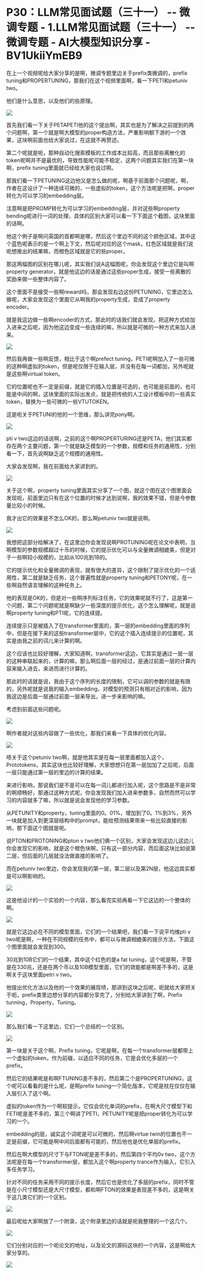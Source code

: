 # P30：LLM常见面试题（三十一） -- 微调专题 - 1.LLM常见面试题（三十一） -- 微调专题 - AI大模型知识分享 - BV1UkiiYmEB9

在上一个视频呢给大家分享的是啊，微调专题里边关于prefix类微调的，prefix tuning和PROPERTUNING，那我们在这个视频里面啊，看一下PETI和petuniv two。

他们是什么意思，以及他们的些原理。

![](img/3823c456a52623404e25d8ddabd62236_1.png)

首先我们看一下关于PETAPETI他的这个提出啊，其实也是为了解决之前提到的两个问题啊，第一个就是啊大模型的proper构造方法，严重影响额下游的一个效果，这块啊前面也给大家说过，在这就不再赘述。

第二个呢就是呃，那种自动化搜索模板的工作成本比较高，而且那些离散化的token呢啊并不是最优的，导致性能呢可能不稳定，这两个问题其实我们在第一块啊，prefix tuning里面就已经给大家也说过啊。

那我们看一下PETUNING这边他又是怎么做的呢，啊基于前面那个问题呢，啊，作者在这设计了一种连续可微的，一些虚拟的token，这个方法呢是把啊，proper转化为可以学习的embedding层。

注意啊是把PROMP转化为可以学习的embedding层，并对这些啊property bending呢进行一词的处理，具体的区别大家可以看一下下面这个截图，这块里面的话啊。

他这个例子是啊问英国的首都啊是哪，然后这个里边不同的这个颜色区域，其中这个蓝色呢表示的是一个啊上下文，然后呢对应的这个mask，红色区域就是我们说呃想推出的结果嘛，而橙色区域就是它的些proper。

那这两幅图的区别在哪儿呢，其实我们说A这幅图呢，你会发现这个里边它是叫啊property generator，就是他这边的话是通过这些proper生成，接受一些离散的奖励来做一些整体内容了。

这个里面不是接受一些啊reward吗，那会发现右边这份PETUNING，它里边怎么做呢，大家会发现这个里面它从啊我的property生成，变成了property encoder。

就是我这边做一些啊encoder的方式，那此时的话我们就会发现，把这种方式给加入进来之后呢，因为他这边变成一些连续的嘛，所以就是可微的一种方式来加入进来。



![](img/3823c456a52623404e25d8ddabd62236_3.png)

然后我再做一些啊反馈，相比于这个啊prefect tuning，PETI呢啊加入了一些可微的这种啊虚拟的token，但是呢仅限于在输入层，并没有在每一词都加，另外呢就是这些啊virtual token。

它的位置呢也不一定是前缀，就是它的插入位置是可选的，也可能是前面的，也可能是中间的啊，这块里面的实际出发点，就是把传统的人工设计模板中的一些真实token，替换为一些可微的一些VTUTOKEN。

这是呃关于PETUNI的他的一个思维，那么讲完pony啊。

![](img/3823c456a52623404e25d8ddabd62236_5.png)

pti v two这边的话说啊，之前的这个啊PROPERTURING还是PETA，他们其实都存在两个主要问题，第一个就是缺乏模型的一个参数，规模和任务的通用性，分别看一下，首先说啊缺乏这个规模的通用性。

大家会发现啊，我在前面给大家讲到的。

![](img/3823c456a52623404e25d8ddabd62236_7.png)

关于这个啊，property tuning里面其实分享了一个图，就这个图在这个图里面会发现呃，前面里边只有在这个位置的时候才达到说啊，我的效果不错，但是今参数量比较小的时候。

我才出它的效果是不怎么OK的，那么啊petuniv two就是说啊。

![](img/3823c456a52623404e25d8ddabd62236_9.png)

我想把这部分给解决了，在这里边你会发现说啊PROTUNING呢在论文中表明，当啊模型的参数规模超过十币的时候，它的提示优化可以与全量微调相媲美，但是对于一些啊较小规模的，比如从100兆到1B的。

它的提示优化和全量微调的表现，就有很大的差异，这个限制了提示优化的一个适用性，第二就是缺乏任务，这个普遍性就是property tuning和PETONY呢，在一些啊自然语言理解的这种任务上。

他的表现是OK的，但是对一些啊序列标注任务，它的效果呢就不行了，这是第一个问题，第二个问题呢就是啊缺少一些深度的提示优化，这个怎么理解呢，就是说啊property tuning和PTI呢，它的连续提。

连续提示只是被插入了在transformer里面的，第一层的embedding里面的序列中，但是在接下来的这些transformer层中，它的这个插入连续提示的位置呢，其实是由我之前的词儿来计算的啊。

这个应该也比较好理解，大家知道啊，transformer这边，它其实是通过一层一层的这种串联起来的，计算的嘛，那么啊后面一层的经过，是通过前面一层的计算内容来输入进去，来进而进行计算的。

那此时的话就是说，我由于这个序列的长度的限制，它可以调的参数的就是有限的，另外呢就是说我的输入embedding，对模型的预测只有相对近的影响，因为我这边是后面一层通过前面一层来导出，进一步来影响的嘛。

考虑到前面这些问题呢。

![](img/3823c456a52623404e25d8ddabd62236_11.png)

啊作者就对这些内容做了一些优化，那我们来看一下具体的优化内容。

![](img/3823c456a52623404e25d8ddabd62236_13.png)

啧关于这个petuniv two啊，就是他其实是在每一层里面都加入这个，Prototokens，其实这块也比较好理解，大家想想只在第一层加加了之后呢，后面一层只能通过第一层的里边的计算的结果。

来进行影响，那说我们是不是可以在每一词儿都进行加入呢，这个思路是不是非常的啊顺畅好，那通过这种方式呢，你会发现我们加入进来参数多，自然而然可以学习的内容就多了嘛，所以就是说会发现他的学习参数。

从PETUNITY和property，tuning里面的0。01%，增加到了0。1%到3%，另外一块就是加入到更深层结构中的prompt，能给预测结果带来一些比较直接的影响，那下面这个图就是呃。

说PTON和PROTONING和pton v two他们俩一个区别，大家会发现这边儿这边儿你会发现它的影响，就是这个橙色块啊，只有这一部分内容，而后面这块比如说第二层，但后面的几层就没法做直接的影响了。

而在petuniv two里边，你会发现我的第一层，第二层以及第2N层，他这边其实都是可以啊影响的。

![](img/3823c456a52623404e25d8ddabd62236_15.png)

这是他设计的一个实验的一个内容，那么看完实验再看一下它这边的一个整体的啊。

![](img/3823c456a52623404e25d8ddabd62236_17.png)

就是它这边必在不同的模型里面，它们的一个结果吧，我们看一下说平均维pti v two呢是啊，一种在不同规模的任务中，都可以与微调相媲美的提示方法，下面这个图里面就会发现到300。

30兆到10B它们的一个结果，其中这个红色的是a fat tuning，这个呢是啊，不管是在330兆，还是在两个币以及10B模型里面，它们的效能都是啊差不多的，这是啊关于这块里面petri v two。

他提出优化方法以及他的一个效果的展现啧，那讲到这块之后呢，呃就给大家把关于呃，prefix类里边想分享的内容都分享完了，分别给大家讲到了啊，Prefix tunning，Property，Tuning。



![](img/3823c456a52623404e25d8ddabd62236_19.png)

那么我们看一下这里边，它们一个总结的一个区别。

![](img/3823c456a52623404e25d8ddabd62236_21.png)

第一块是关于这个啊，Prefix tuning，它呢是啊，在每一个transformer层都带上一个虚拟的token，作为前缀，以适应不同的任务，它是会优化多层的一个prefix。

然后它的结果呢是和啊FTUNING差不多的，然后第二个是PROPERTUNING，这个呢可以看看的是什么呢，是啊prefix tuning一个简化版本，它呢是枕在仅仅在输入层引入了这个啊。

虚拟的token作为一个啊软提示，它仅会优化单词的prefix，在啊大尺寸模型下和FETI呢是差不多的，第三个啊讲了PETI，PETUNITY呢是把proper转化为可以学习的一个。

embedding的层，诚实这个词呢是可以可微的，然后啊virtue twin的位置也不一定是前缀，它可能是啊中间后面都有可能的，然后他也是优化单层的prefix。

然后在啊大模型的尺寸下与FTON呢是差不多的，然后第四个平均0v two，这个方法呢是在每一个transformer层，都加入这个啊property trance作为输入，它引入多任务学习。

针对不同的任务采用不同的提示长度，然后它也是优化了多层的prefix，同时不管是在小尺寸模型还是大尺寸模型，都和啊FTON的效果是表现差不多的，这是啊关于这几类它们的一个区别。



![](img/3823c456a52623404e25d8ddabd62236_23.png)

最后呢给大家啊放了一个附录，这个附录里边的话就是呃我整理的一个这几个。

![](img/3823c456a52623404e25d8ddabd62236_25.png)

它们分别对应的一个呃论文的地址，以及论文的源码这块的一个内容，这是啊给大家分享的。

![](img/3823c456a52623404e25d8ddabd62236_27.png)